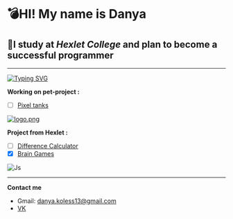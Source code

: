 # 💣HI! My name is **Danya**
## 📖I study at *Hexlet College* and plan to become a successful programmer
____

[![Typing SVG](https://readme-typing-svg.demolab.com?font=Nanum+Gothic&weight=500&size=15&duration=3000&color=05A927&center=%D0%BB%D0%BE%D0%B6%D0%BD%D1%8B%D0%B9&vCenter=%D0%BB%D0%BE%D0%B6%D0%BD%D1%8B%D0%B9&multiline=true&repeat=%D0%B8%D1%81%D1%82%D0%B8%D0%BD%D0%BD%D1%8B%D0%B9&width=435&lines=I+am+learning+JavaScript;Dream+to+become+GameDevelopment)](https://git.io/typing-svg)

 **Working on pet-project :** 
 - [ ] [Pixel tanks](https://github.com/KudesnikRaf/Game-Of-Pixel-Tanks)

 [![logo.png](https://im.wampi.ru/2023/02/14/logo.png)](https://wampi.ru/image/RSDeHgQ, 'Game logotype') 
 
 **Project from Hexlet :** 
 - [ ]  [Difference Calculator](https://github.com/KudesnikRaf/frontend-project-46)
 - [X]  [Brain Games](https://github.com/KudesnikRaf/frontend-project-44)
  
  ![Js](https://camo.githubusercontent.com/aeddc848275a1ffce386dc81c04541654ca07b2c43bbb8ad251085c962672aea/68747470733a2f2f696d672e736869656c64732e696f2f62616467652f6a6176617363726970742d2532333332333333302e7376673f7374796c653d666f722d7468652d6261646765266c6f676f3d6a617661736372697074266c6f676f436f6c6f723d253233463744463145 'I know JS') 
___

**Сontact me**
+ Gmail: danya.koless13@gmail.com
+ [VK](https://vk.com/danyakolezz)
